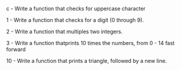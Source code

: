 c - Write a function that checks for uppercase character

1 - Write a function that checks for a digit (0 through 9).

2 - Write a function that multiples two integers.

3 - Write a function thatprints 10 times the numbers, from 0 - 14
fast forward

10 - Write a function that prints a triangle, followed by a new line.
